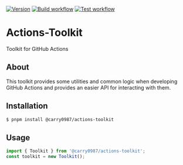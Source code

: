[![Version](https://img.shields.io/npm/v/@carry0987/actions-toolkit?label=version&logo=npm&style=flat-square)](https://www.npmjs.com/package/@carry0987/actions-toolkit)
[![Build workflow](https://img.shields.io/github/actions/workflow/status/carry0987/actions-toolkit/build.yml?label=build&logo=github&style=flat-square)](https://github.com/carry0987/actions-toolkit/actions?workflow=build)
[![Test workflow](https://img.shields.io/github/actions/workflow/status/carry0987/actions-toolkit/test.yml?label=test&logo=github&style=flat-square)](https://github.com/carry0987/actions-toolkit/actions?workflow=test)

# Actions-Toolkit
Toolkit for GitHub Actions

## About
This toolkit provides some utilities and common logic when developing GitHub
Actions and provides an easier API for interacting with them.

## Installation
```bash
$ pnpm install @carry0987/actions-toolkit
```

## Usage
```ts
import { Toolkit } from '@carry0987/actions-toolkit';
const toolkit = new Toolkit();
```

